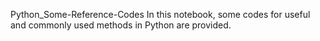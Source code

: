 Python_Some-Reference-Codes
In this notebook, some codes for useful and commonly used methods in Python are provided.
